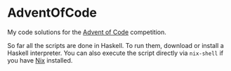 # AdventOfCode

My code solutions for the [Advent of Code](https://adventofcode.com) competition.

So far all the scripts are done in Haskell. To run them, download or install a Haskell interpreter. You can also execute the script directly via `nix-shell` if you have [Nix](https://github.com/NixOS/nix) installed.
